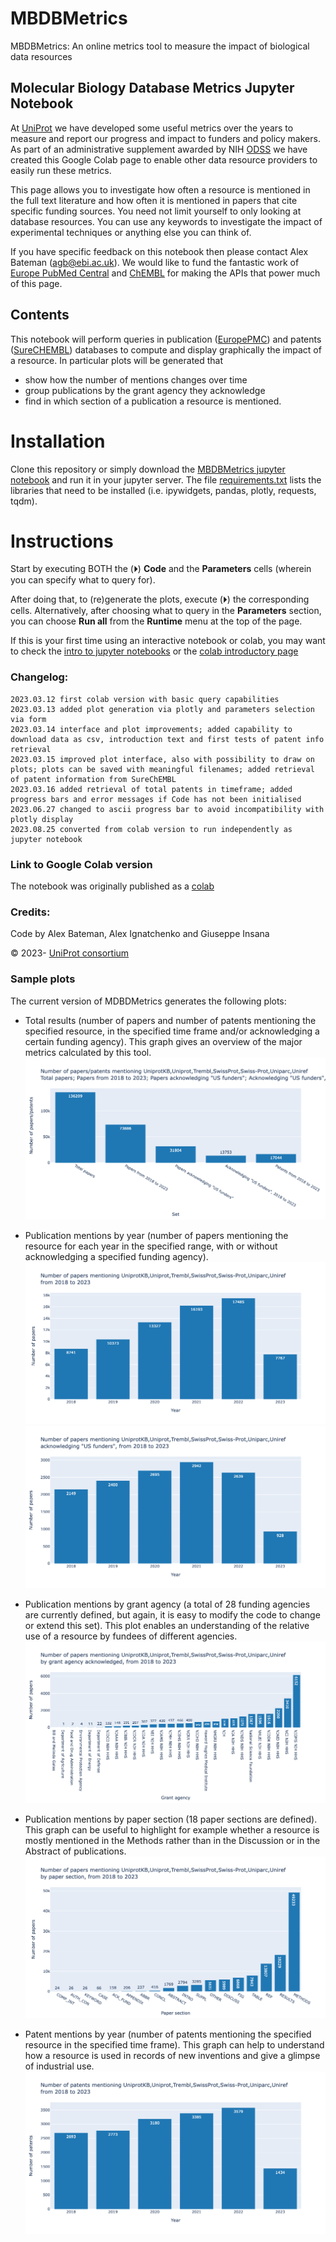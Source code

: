# MBDBMetrics
MBDBMetrics: An online metrics tool to measure the impact of biological data resources

## Molecular Biology Database Metrics Jupyter Notebook
At [UniProt](https://uniprot.org) we have developed some useful metrics over the years to measure and report our progress and impact to funders and policy makers. As part of an administrative supplement awarded by NIH [ODSS](https://datascience.nih.gov/about/odss) we have created this Google Colab page to enable other data resource providers to easily run these metrics.

This page allows you to investigate how often a resource is mentioned in the full text literature and how often it is mentioned in papers that cite specific funding sources. You need not limit yourself to only looking at database resources. You can use any keywords to investigate the impact of experimental techniques or anything else you can think of.

If you have specific feedback on this notebook then please contact Alex Bateman (<agb@ebi.ac.uk>).
We would like to fund the fantastic work of [Europe PubMed Central](https://europepmc.org/) and [ChEMBL](https://www.ebi.ac.uk/chembl/) for making the APIs that power much of this page.


## Contents

This notebook will perform queries in publication ([EuropePMC](https://europepmc.org/)) and patents ([SureCHEMBL](https://www.surechembl.org/)) databases to compute and display graphically the impact of a resource.
In particular plots will be generated that
- show how the number of mentions changes over time
- group publications by the grant agency they acknowledge
- find in which section of a publication a resource is mentioned.

# Installation

Clone this repository or simply download the [MBDBMetrics jupyter notebook](./UniProt_MBDBMetrics.ipynb) and run it in your jupyter server. The file [requirements.txt](./requirements.txt) lists the libraries that need to be installed (i.e. ipywidgets, pandas, plotly, requests, tqdm).

# Instructions

Start by executing BOTH the (⏵︎) **Code** and the **Parameters** cells (wherein you can specify what to query for).

After doing that, to (re)generate the plots, execute (⏵︎) the corresponding cells.
Alternatively, after choosing what to query in the **Parameters** section, you can choose **Run all** from the **Runtime** menu at the top of the page.

If this is your first time using an interactive notebook or colab, you may want to check the [intro to jupyter notebooks](https://jupyter.org/try-jupyter/retro/notebooks/?path=notebooks/Intro.ipynb) or the [colab introductory page](https://colab.research.google.com/)

### Changelog:

    2023.03.12 first colab version with basic query capabilities
    2023.03.13 added plot generation via plotly and parameters selection via form
    2023.03.14 interface and plot improvements; added capability to download data as csv, introduction text and first tests of patent info retrieval
    2023.03.15 improved plot interface, also with possibility to draw on plots; plots can be saved with meaningful filenames; added retrieval of patent information from SureChEMBL
    2023.03.16 added retrieval of total patents in timeframe; added progress bars and error messages if Code has not been initialised
    2023.06.27 changed to ascii progress bar to avoid incompatibility with plotly display
    2023.08.25 converted from colab version to run independently as jupyter notebook

### Link to Google Colab version

The notebook was originally published as a [colab](https://colab.research.google.com/drive/1aEmSQR9DGQIZmHAIuQV9mLv7Mw9Ppkin)

### Credits:

Code by Alex Bateman, Alex Ignatchenko and Giuseppe Insana

© 2023- [UniProt consortium](https://www.uniprot.org/help/about)

### Sample plots

The current version of MDBDMetrics generates the following plots:
- Total results (number of papers and number of patents mentioning the specified resource, in the specified time frame and/or acknowledging a certain funding agency). This graph gives an overview of the major metrics calculated by this tool.
![totals](img/totals.png)

- Publication mentions by year (number of papers mentioning the resource for each year in the specified range, with or without acknowledging a specified funding agency).
![by_year](img/by_year.png)
![by_year_grant](img/by_year_grant.png)

- Publication mentions by grant agency (a total of 28 funding agencies are currently defined, but again, it is easy to modify the code to change or extend this set). This plot enables an understanding of the relative use of a resource by fundees of different agencies.
![by_grant_agency](img/by_grant_agency.png)

- Publication mentions by paper section (18 paper sections are defined).  This graph can be useful to highlight for example whether a resource is mostly mentioned in the Methods rather than in the Discussion or in the Abstract of publications.
![by_paper_section](img/by_paper_section.png)

- Patent mentions by year (number of patents mentioning the specified resource in the specified time frame). This graph can help to understand how a resource is used in records of new inventions and give a glimpse of industrial use.
![patents_by_year](img/patents_by_year.png)


